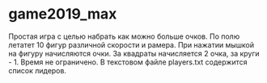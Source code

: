 # game2019_max
Простая игра с целью набрать как можно больше очков.
По полю летатет 10 фигур различной скорости и рамера. При нажатии мышкой на фигуру начисляются очки.
За квадраты начисляется 2 очка, за круги - 1. Время не ограничено. В текстовом файле players.txt содержится список лидеров.
